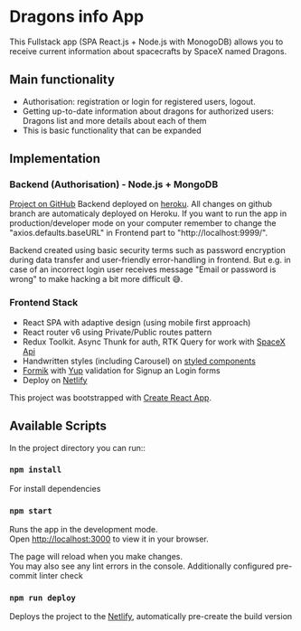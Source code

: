 # Dragons info App

This Fullstack app (SPA React.js + Node.js with MonogoDB) allows you to receive
current information about spacecrafts by SpaceX named Dragons.

## Main functionality

- Authorisation: registration or login for registered users, logout.
- Getting up-to-date information about dragons for authorized users: Dragons
  list and more details about each of them
- This is basic functionality that can be expanded

## Implementation

### Backend (Authorisation) - Node.js + MongoDB

[Project on GitHub](https://github.com/YarPetru/spacex-spacecrafts-backend)
Backend deployed on
[heroku](https://spacex-spacecrafts-backend.herokuapp.com/api/). All changes on
github branch are automaticaly deployed on Heroku. If you want to run the app in
production/developer mode on your computer remember to change the
"axios.defaults.baseURL" in Frontend part to "http://localhost:9999/".

Backend created using basic security terms such as password encryption during
data transfer and user-friendly error-handling in frontend. But e.g. in case of
an incorrect login user receives message "Email or password is wrong" to make
hacking a bit more difficult 😅.

### Frontend Stack

- React SPA with adaptive design (using mobile first approach)
- React router v6 using Private/Public routes pattern
- Redux Toolkit. Async Thunk for auth, RTK Query for work with
  [SpaceX Api](https://github.com/r-spacex/SpaceX-API)
- Handwritten styles (including Carousel) on
  [styled components](https://styled-components.com/)
- [Formik](https://www.npmjs.com/package/formik) with
  [Yup](https://www.npmjs.com/package/yup) validation for Signup an Login forms
- Deploy on [Netlify](https://ypi-spacex-dragons.netlify.app/)

This project was bootstrapped with
[Create React App](https://github.com/facebook/create-react-app).

## Available Scripts

In the project directory you can run::

### `npm install`

For install dependencies

### `npm start`

Runs the app in the development mode.\
Open [http://localhost:3000](http://localhost:3000) to view it in your browser.

The page will reload when you make changes.\
You may also see any lint errors in the console. Additionally configured pre-commit
linter check

### `npm run deploy`

Deploys the project to the [Netlify](https://ypi-spacex-dragons.netlify.app/),
automatically pre-create the build version
